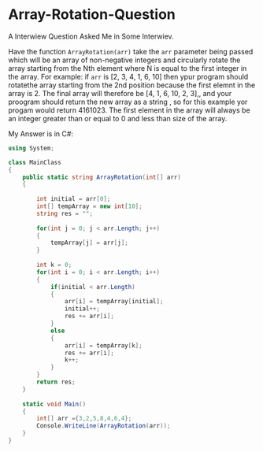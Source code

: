 # Array-Rotation-Question
A Interwiew Question Asked Me in Some Interwiev.

Have the function ```ArrayRotation(arr)``` take the ```arr``` parameter being passed which will be an array of non-negative integers and circularly rotate the array starting from the Nth element where N is equal to the first integer in the array. For example: if ```arr``` is [2, 3, 4, 1, 6, 10] then ypur program should rotatethe array starting from the 2nd position because the first elemnt in the array is 2. The final array will therefore be [4, 1, 6, 10, 2, 3],, and your proogram should return the new array as a string , so for this example yor progam would return 4161023. The first element in the array will always be an integer greater than or equal to 0 and less than size of the array.

My Answer is in C#:

```C#
using System;

class MainClass
{
    public static string ArrayRotation(int[] arr)
    {
        
        int initial = arr[0];
        int[] tempArray = new int[10];
        string res = "";
        
        for(int j = 0; j < arr.Length; j++)
        {
            tempArray[j] = arr[j];
        }
        
        int k = 0;
        for(int i = 0; i < arr.Length; i++)
        {
            if(initial < arr.Length)
            {
                arr[i] = tempArray[initial];
                initial++;
                res += arr[i];
            }
            else
            {
                arr[i] = tempArray[k];
                res += arr[i];
                k++;
            }
        }
        return res;
    }
    
    static void Main()
    {
        int[] arr ={3,2,5,8,4,6,4};
        Console.WriteLine(ArrayRotation(arr));
    }
}

```
